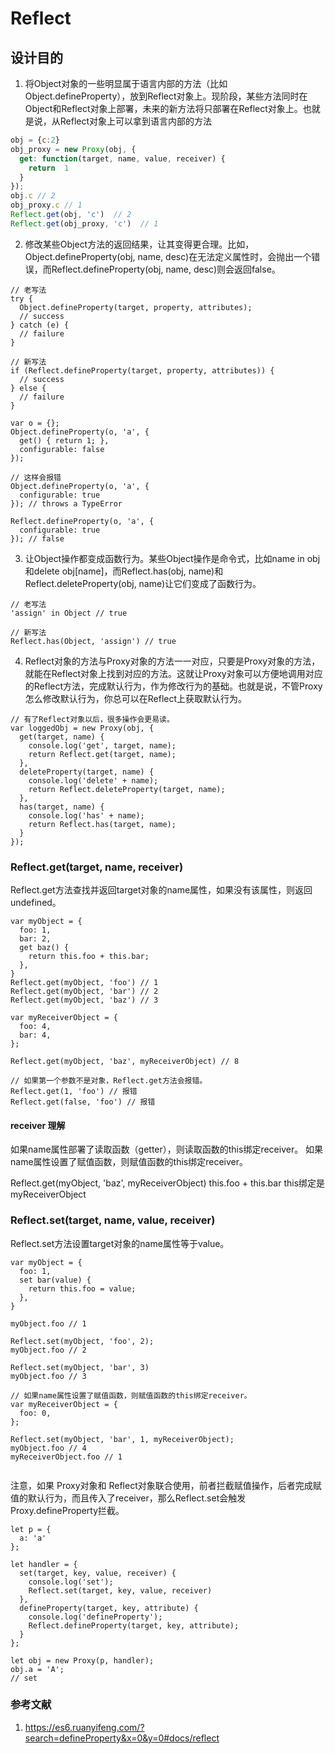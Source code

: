 # Reflect

## 设计目的

1. 将Object对象的一些明显属于语言内部的方法（比如Object.defineProperty），放到Reflect对象上。现阶段，某些方法同时在Object和Reflect对象上部署，未来的新方法将只部署在Reflect对象上。也就是说，从Reflect对象上可以拿到语言内部的方法

```js
obj = {c:2}
obj_proxy = new Proxy(obj, {
  get: function(target, name, value, receiver) {
    return  1
  }
});
obj.c // 2
obj_proxy.c // 1
Reflect.get(obj, 'c')  // 2
Reflect.get(obj_proxy, 'c')  // 1
```

2. 修改某些Object方法的返回结果，让其变得更合理。比如，Object.defineProperty(obj, name, desc)在无法定义属性时，会抛出一个错误，而Reflect.defineProperty(obj, name, desc)则会返回false。

```
// 老写法
try {
  Object.defineProperty(target, property, attributes);
  // success
} catch (e) {
  // failure
}

// 新写法
if (Reflect.defineProperty(target, property, attributes)) {
  // success
} else {
  // failure
}

var o = {};
Object.defineProperty(o, 'a', {
  get() { return 1; },
  configurable: false
});

// 这样会报错
Object.defineProperty(o, 'a', {
  configurable: true
}); // throws a TypeError

Reflect.defineProperty(o, 'a', {
  configurable: true
}); // false

```

3. 让Object操作都变成函数行为。某些Object操作是命令式，比如name in obj和delete obj[name]，而Reflect.has(obj, name)和Reflect.deleteProperty(obj, name)让它们变成了函数行为。

```
// 老写法
'assign' in Object // true

// 新写法
Reflect.has(Object, 'assign') // true
```

4. Reflect对象的方法与Proxy对象的方法一一对应，只要是Proxy对象的方法，就能在Reflect对象上找到对应的方法。这就让Proxy对象可以方便地调用对应的Reflect方法，完成默认行为，作为修改行为的基础。也就是说，不管Proxy怎么修改默认行为，你总可以在Reflect上获取默认行为。

```
// 有了Reflect对象以后，很多操作会更易读。
var loggedObj = new Proxy(obj, {
  get(target, name) {
    console.log('get', target, name);
    return Reflect.get(target, name);
  },
  deleteProperty(target, name) {
    console.log('delete' + name);
    return Reflect.deleteProperty(target, name);
  },
  has(target, name) {
    console.log('has' + name);
    return Reflect.has(target, name);
  }
});
```

### Reflect.get(target, name, receiver)

Reflect.get方法查找并返回target对象的name属性，如果没有该属性，则返回undefined。

```
var myObject = {
  foo: 1,
  bar: 2,
  get baz() {
    return this.foo + this.bar;
  },
}
Reflect.get(myObject, 'foo') // 1
Reflect.get(myObject, 'bar') // 2
Reflect.get(myObject, 'baz') // 3

var myReceiverObject = {
  foo: 4,
  bar: 4,
};

Reflect.get(myObject, 'baz', myReceiverObject) // 8

// 如果第一个参数不是对象，Reflect.get方法会报错。
Reflect.get(1, 'foo') // 报错
Reflect.get(false, 'foo') // 报错
```

#### receiver 理解

如果name属性部署了读取函数（getter），则读取函数的this绑定receiver。
如果name属性设置了赋值函数，则赋值函数的this绑定receiver。

Reflect.get(myObject, 'baz', myReceiverObject)
this.foo + this.bar this绑定是myReceiverObject

### Reflect.set(target, name, value, receiver)

Reflect.set方法设置target对象的name属性等于value。

```
var myObject = {
  foo: 1,
  set bar(value) {
    return this.foo = value;
  },
}

myObject.foo // 1

Reflect.set(myObject, 'foo', 2);
myObject.foo // 2

Reflect.set(myObject, 'bar', 3)
myObject.foo // 3

// 如果name属性设置了赋值函数，则赋值函数的this绑定receiver。
var myReceiverObject = {
  foo: 0,
};

Reflect.set(myObject, 'bar', 1, myReceiverObject);
myObject.foo // 4
myReceiverObject.foo // 1


```

注意，如果 Proxy对象和 Reflect对象联合使用，前者拦截赋值操作，后者完成赋值的默认行为，而且传入了receiver，那么Reflect.set会触发Proxy.defineProperty拦截。

```
let p = {
  a: 'a'
};

let handler = {
  set(target, key, value, receiver) {
    console.log('set');
    Reflect.set(target, key, value, receiver)
  },
  defineProperty(target, key, attribute) {
    console.log('defineProperty');
    Reflect.defineProperty(target, key, attribute);
  }
};

let obj = new Proxy(p, handler);
obj.a = 'A';
// set
```

### 参考文献

1. <https://es6.ruanyifeng.com/?search=defineProperty&x=0&y=0#docs/reflect>
